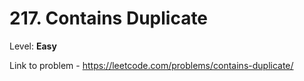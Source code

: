 # 217. Contains Duplicate

Level: **Easy**

Link to problem - https://leetcode.com/problems/contains-duplicate/
